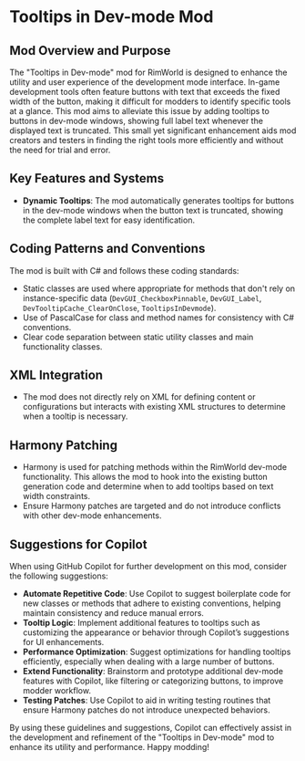 # Tooltips in Dev-mode Mod

## Mod Overview and Purpose

The "Tooltips in Dev-mode" mod for RimWorld is designed to enhance the utility and user experience of the development mode interface. In-game development tools often feature buttons with text that exceeds the fixed width of the button, making it difficult for modders to identify specific tools at a glance. This mod aims to alleviate this issue by adding tooltips to buttons in dev-mode windows, showing full label text whenever the displayed text is truncated. This small yet significant enhancement aids mod creators and testers in finding the right tools more efficiently and without the need for trial and error.

## Key Features and Systems

- **Dynamic Tooltips**: The mod automatically generates tooltips for buttons in the dev-mode windows when the button text is truncated, showing the complete label text for easy identification.

## Coding Patterns and Conventions

The mod is built with C# and follows these coding standards:

- Static classes are used where appropriate for methods that don't rely on instance-specific data (`DevGUI_CheckboxPinnable`, `DevGUI_Label`, `DevTooltipCache_ClearOnClose`, `TooltipsInDevmode`).
- Use of PascalCase for class and method names for consistency with C# conventions.
- Clear code separation between static utility classes and main functionality classes.

## XML Integration

- The mod does not directly rely on XML for defining content or configurations but interacts with existing XML structures to determine when a tooltip is necessary.

## Harmony Patching

- Harmony is used for patching methods within the RimWorld dev-mode functionality. This allows the mod to hook into the existing button generation code and determine when to add tooltips based on text width constraints.
- Ensure Harmony patches are targeted and do not introduce conflicts with other dev-mode enhancements.

## Suggestions for Copilot

When using GitHub Copilot for further development on this mod, consider the following suggestions:

- **Automate Repetitive Code**: Use Copilot to suggest boilerplate code for new classes or methods that adhere to existing conventions, helping maintain consistency and reduce manual errors.
- **Tooltip Logic**: Implement additional features to tooltips such as customizing the appearance or behavior through Copilot’s suggestions for UI enhancements.
- **Performance Optimization**: Suggest optimizations for handling tooltips efficiently, especially when dealing with a large number of buttons.
- **Extend Functionality**: Brainstorm and prototype additional dev-mode features with Copilot, like filtering or categorizing buttons, to improve modder workflow.
- **Testing Patches**: Use Copilot to aid in writing testing routines that ensure Harmony patches do not introduce unexpected behaviors.

By using these guidelines and suggestions, Copilot can effectively assist in the development and refinement of the "Tooltips in Dev-mode" mod to enhance its utility and performance. Happy modding!
